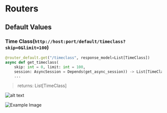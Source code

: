 # Routers
## Default Values
### Time Class(`http://host:port/default/timeclass?skip=0&limit=100`)
```python
@router_default.get("/timeclass", response_model=List[TimeClass])
async def get_timeclass(
    skip: int = 0, limit: int = 100, 
    session: AsyncSession = Depends(get_async_session)) -> List[TimeClass]:
    ...
```

> returns: List[TimeClass]

![alt text](https://drive.google.com/file/d/1MYUpciZeRMUsaVZNE553w8WYoH4rTt0z/view) 

![Example Image](https://drive.google.com/uc?id=1bXzYeegauqB2M6-VZwitEeXHmMiYZIUY)